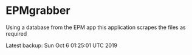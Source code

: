 # EPMgrabber
Using a database from the EPM app this application scrapes the files as required


Latest backup: Sun Oct 6 01:25:01 UTC 2019
